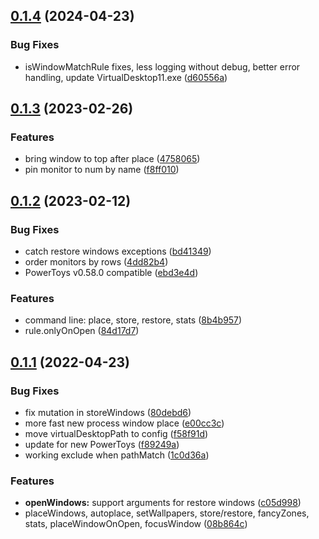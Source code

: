 ## [0.1.4](https://github.com/popstas/windows11-manager/compare/v0.1.3...v0.1.4) (2024-04-23)


### Bug Fixes

* isWindowMatchRule fixes, less logging without debug, better error handling, update VirtualDesktop11.exe ([d60556a](https://github.com/popstas/windows11-manager/commit/d60556a678f45395ea8d347188d93ce26a2be5ae))



## [0.1.3](https://github.com/popstas/windows11-manager/compare/v0.1.2...v0.1.3) (2023-02-26)


### Features

* bring window to top after place ([4758065](https://github.com/popstas/windows11-manager/commit/47580655cfe22f619200133a38eae2e660acd1ce))
* pin monitor to num by name ([f8ff010](https://github.com/popstas/windows11-manager/commit/f8ff010e7c143d5bb9ae76e04ad380482ffbad8c))



## [0.1.2](https://github.com/popstas/windows11-manager/compare/v0.1.1...v0.1.2) (2023-02-12)


### Bug Fixes

* catch restore windows exceptions ([bd41349](https://github.com/popstas/windows11-manager/commit/bd413497f0401c9e495f649b0f013091d264295e))
* order monitors by rows ([4dd82b4](https://github.com/popstas/windows11-manager/commit/4dd82b4effc5eaa9d3655e32c2e13851af5df0a1))
* PowerToys v0.58.0 compatible ([ebd3e4d](https://github.com/popstas/windows11-manager/commit/ebd3e4d0b06ccad763ef11a14cbea9a5e09634f1))


### Features

* command line: place, store, restore, stats ([8b4b957](https://github.com/popstas/windows11-manager/commit/8b4b957d4d4085443d90cb347bfa5ceca038e744))
* rule.onlyOnOpen ([84d17d7](https://github.com/popstas/windows11-manager/commit/84d17d77c25616b58fbee0cd347f06d87cacc655))



## [0.1.1](https://github.com/popstas/windows11-manager/compare/08b864cf078d63c82e7e94d895247e27d47bf7d9...v0.1.1) (2022-04-23)


### Bug Fixes

* fix mutation in storeWindows ([80debd6](https://github.com/popstas/windows11-manager/commit/80debd6733d73131998afb3abd424a4af08d6468))
* more fast new process window place ([e00cc3c](https://github.com/popstas/windows11-manager/commit/e00cc3c33c4e5fdcf2f5a7f95dd5dc23546610c8))
* move virtualDesktopPath to config ([f58f91d](https://github.com/popstas/windows11-manager/commit/f58f91dd02f4f10a4e246f1ef0aaf66296dd15a9))
* update for new PowerToys ([f89249a](https://github.com/popstas/windows11-manager/commit/f89249aea07b4e7272ab813315e67bca637ee751))
* working exclude when pathMatch ([1c0d36a](https://github.com/popstas/windows11-manager/commit/1c0d36aa2175c35d51c09a942cf3f9574418e553))


### Features

* **openWindows:** support arguments for restore windows ([c05d998](https://github.com/popstas/windows11-manager/commit/c05d998ea8d5c5f443260e3f7ab8fcfb48625c85))
* placeWindows, autoplace, setWallpapers, store/restore, fancyZones, stats, placeWindowOnOpen, focusWindow ([08b864c](https://github.com/popstas/windows11-manager/commit/08b864cf078d63c82e7e94d895247e27d47bf7d9))



